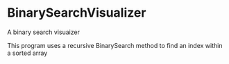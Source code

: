 # BinarySearchVisualizer
A binary search visuaizer


This program uses a recursive BinarySearch method to find an index within a sorted array
